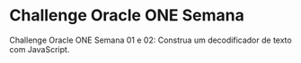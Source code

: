 # Challenge Oracle ONE Semana

Challenge Oracle ONE Semana 01 e 02:
Construa um decodificador de texto com JavaScript.